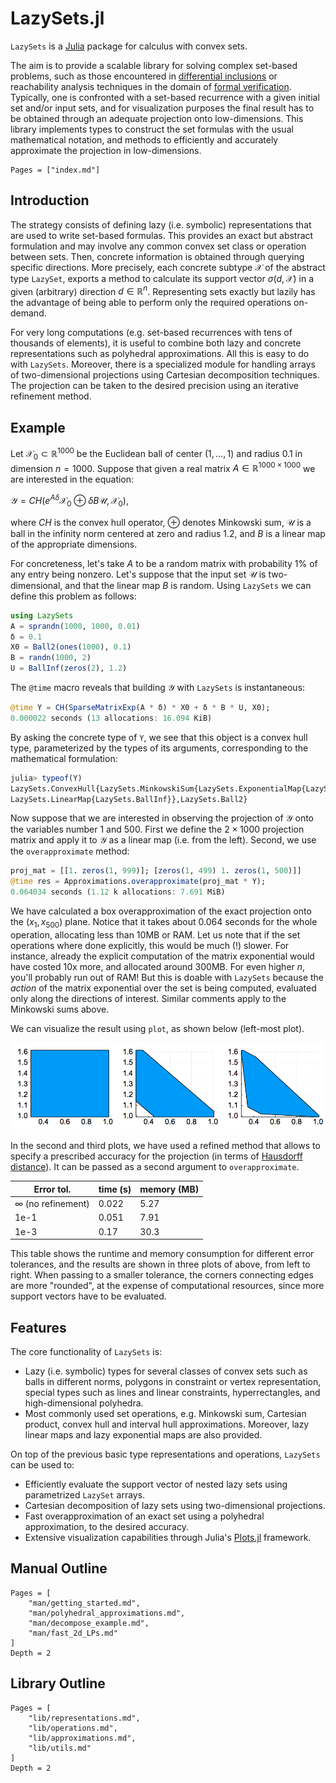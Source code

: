 # LazySets.jl

`LazySets` is a [Julia](http://julialang.org) package for calculus with
convex sets.

The aim is to provide a scalable library for solving complex set-based
problems, such as those encountered in [differential inclusions](https://en.wikipedia.org/wiki/Differential_inclusion)
or reachability analysis techniques in the domain of [formal verification](https://en.wikipedia.org/wiki/Formal_verification).
Typically, one is confronted with a set-based recurrence with a given initial set and/or
input sets, and for visualization purposes the final result has to be obtained through an
adequate projection onto low-dimensions. This library implements types to construct
the set formulas with the usual mathematical notation, and methods to efficiently
and accurately approximate the projection in low-dimensions.

```@contents
Pages = ["index.md"]
```

## Introduction

The strategy consists of defining lazy (i.e. symbolic) representations that are used
to write set-based formulas. This provides an exact but abstract formulation and may involve any common convex set
class or operation between sets. Then, concrete information is obtained through querying specific directions.
More precisely, each concrete subtype $\mathcal{X}$ of the abstract type `LazySet`,
exports a method to calculate its support vector $\sigma(d, \mathcal{X})$ in a given (arbitrary) direction
$d \in \mathbb{R}^n$. Representing sets exactly but lazily has the advantage of being
able to perform only the required operations on-demand.

For very long computations (e.g. set-based recurrences with tens of thousands of elements),
it is useful to combine both lazy and concrete representations such as polyhedral approximations.
All this is easy to do with `LazySets`. Moreover, there is a specialized module for handling
arrays of two-dimensional projections using Cartesian decomposition techniques. The projection
can be taken to the desired precision using an iterative refinement method.

## Example

Let $\mathcal{X}_0 \subset \mathbb{R}^{1000}$ be the Euclidean ball of center
$(1, \ldots, 1)$ and radius $0.1$ in dimension $n=1000$. Suppose that given a real matrix
$A \in \mathbb{R}^{1000 \times 1000}$ we are interested in the equation:

$\mathcal{Y} = CH(e^{A δ} \mathcal{X}_0 ⊕ δ B\mathcal{U}, \mathcal{X}_0),$

where $CH$ is the convex hull operator, $⊕$ denotes Minkowski sum,
$\mathcal{U}$ is a ball in the infinity norm centered at zero and radius $1.2$,
and $B$ is a linear map of the appropriate dimensions.

For concreteness, let's take $A$ to be a random matrix with probability $1\%$ of any entry being nonzero.
Let's suppose that the input set $\mathcal{U}$ is two-dimensional, and that the linear map $B$ is random.
Using `LazySets` we can define this problem as follows:

```julia
using LazySets
A = sprandn(1000, 1000, 0.01)
δ = 0.1
X0 = Ball2(ones(1000), 0.1)
B = randn(1000, 2)
U = BallInf(zeros(2), 1.2)
```

The `@time` macro reveals that building $\mathcal{Y}$ with
`LazySets` is instantaneous:

```julia
@time Y = CH(SparseMatrixExp(A * δ) * X0 + δ * B * U, X0);
0.000022 seconds (13 allocations: 16.094 KiB)
```

By asking the concrete type of `Y`, we see that this object is a convex hull type,
parameterized by the types of its arguments, corresponding to the mathematical formulation:

```julia
julia> typeof(Y)
LazySets.ConvexHull{LazySets.MinkowskiSum{LazySets.ExponentialMap{LazySets.Ball2},
LazySets.LinearMap{LazySets.BallInf}},LazySets.Ball2}
```

Now suppose that we are interested in observing the projection of $\mathcal{Y}$ onto
the variables number 1 and 500. First we define the $2×1000$ projection matrix and apply it to $\mathcal{Y}$
as a linear map (i.e. from the left). Second, we use the `overapproximate` method:

```julia
proj_mat = [[1. zeros(1, 999)]; [zeros(1, 499) 1. zeros(1, 500)]]
@time res = Approximations.overapproximate(proj_mat * Y);
0.064034 seconds (1.12 k allocations: 7.691 MiB)
```

We have calculated a box overapproximation of the exact projection onto the $(x_1, x_{500})$ plane.
Notice that it takes about 0.064 seconds for the whole operation, allocating less than
10MB or RAM. Let us note that if the set operations where done explicitly,
this would be much (!) slower. For instance, already the explicit computation of the matrix exponential would
have costed 10x more, and allocated around 300MB. For even higher $n$,
you'll probably run out of RAM! But this is doable with `LazySets` because the *action* of the matrix exponential over the set
is being computed, evaluated only along the directions of interest.
Similar comments apply to the Minkowski sums above.

We can visualize the result using `plot`, as shown below (left-most plot).

![assets/example_ch.png](assets/example_ch.png)

In the second and third plots, we have used a refined method that allows to specify a prescribed accuracy
for the projection (in terms of [Hausdorff distance](https://en.wikipedia.org/wiki/Hausdorff_distance)).
It can be passed as a second argument to `overapproximate`. 

|Error tol.|time (s)|memory (MB)|
|------|------|------|
|∞ (no refinement)|0.022|5.27|
|1e-1|0.051|7.91|
|1e-3|0.17|30.3|

This table shows the runtime and memory consumption for different error tolerances,
and the results are shown in three plots of above, from left to right. When passing
to a smaller tolerance, the corners connecting edges are more "rounded", at the expense
of computational resources, since more support vectors have to be evaluated.

## Features

The core functionality of `LazySets` is:

- Lazy (i.e. symbolic) types for several classes of convex sets such as
  balls in different norms, polygons in constraint or vertex representation,
  special types such as lines and linear constraints, hyperrectangles, and
  high-dimensional polyhedra.
- Most commonly used set operations, e.g. Minkowski sum, Cartesian product,
  convex hull and interval hull approximations. Moreover, lazy linear maps and
  lazy exponential maps are also provided.

On top of the previous basic type representations and operations, `LazySets`
can be used to:

- Efficiently evaluate the support vector of nested lazy sets using parametrized `LazySet` arrays.
- Cartesian decomposition of lazy sets using two-dimensional projections.
- Fast overapproximation of an exact set using a polyhedral
  approximation, to the desired accuracy.
- Extensive visualization capabilities through Julia's
  [Plots.jl](http://docs.juliaplots.org/latest/) framework.

## Manual Outline

```@contents
Pages = [
    "man/getting_started.md",
    "man/polyhedral_approximations.md",
    "man/decompose_example.md",
    "man/fast_2d_LPs.md"
]
Depth = 2
```

## Library Outline

```@contents
Pages = [
    "lib/representations.md",
    "lib/operations.md",
    "lib/approximations.md",
    "lib/utils.md"
]
Depth = 2
```
